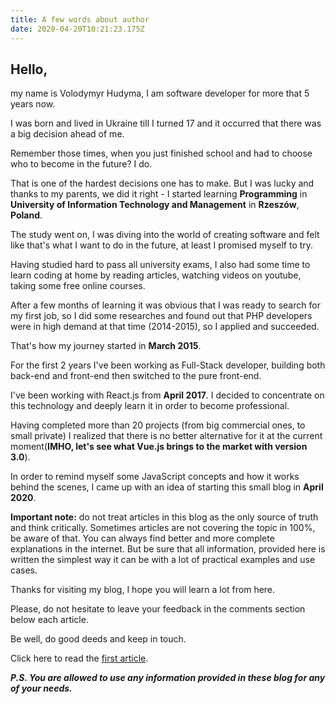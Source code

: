 ```yaml
---
title: A few words about author
date: 2020-04-20T10:21:23.175Z
---
```

## Hello,

my name is Volodymyr Hudyma, I am software developer for more that 5 years now. 

I was born and lived in Ukraine till I turned 17 and it occurred that there was a big decision ahead of me.

Remember those times, when you just finished school and had to choose who to become in the future? I do. 

That is one of the hardest decisions one has to make. But I was lucky and thanks to my parents, we did it right - I started learning **Programming** in **University of Information Technology and Management** in **Rzeszów**, **Poland**.

The study went on, I was diving into the world of creating software and felt like that's what I want to do in the future, at least I promised myself to try.

Having studied hard to pass all university exams, I also had some time to learn coding at home by reading articles, watching videos on youtube, taking some free online courses.

After a few months of learning it was obvious that I was ready to search for my first job, so I did some researches and found out that PHP developers were in high demand at that time (2014-2015), so I applied and succeeded.

That's how my journey started in **March 2015**.

For the first 2 years I've been working as Full-Stack developer, building both back-end and front-end then switched to the pure front-end.

I've been working with React.js from **April 2017**. I decided to concentrate on this technology and deeply learn it in order to become professional. 

Having completed more than 20 projects (from big commercial ones, to small private) I realized that there is no better alternative for it at the current moment(**IMHO, let's see what Vue.js brings to the market with version 3.0**).

In order to remind myself some JavaScript concepts and how it works behind the scenes, I came up with an idea of starting this small blog in **April 2020**.

**Important note:** do not treat articles in this blog as the only source of truth and think critically. Sometimes articles are not covering the topic in 100%, be aware of that. You can always find better and more complete explanations in the internet. But be sure that all information, provided here is written the simplest way it can be with a lot of practical examples and use cases.

Thanks for visiting my blog, I hope you will learn a lot from here.

Please, do not hesitate to leave your feedback in the comments section below each article.

Be well, do good deeds and keep in touch.

Click here to read the [first article](/2020-04-26-javascript-mastering-weird-parts/).

***P.S. You are allowed to use any information provided in these blog for any of your needs.***